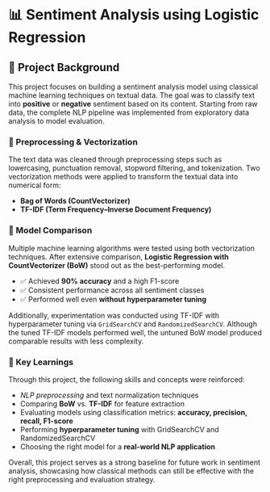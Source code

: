 <h1>📊 Sentiment Analysis using Logistic Regression</h1>

<h2>📖 Project Background</h2>

<p>
This project focuses on building a sentiment analysis model using classical machine learning techniques on textual data. The goal was to classify text into <strong>positive</strong> or <strong>negative</strong> sentiment based on its content. Starting from raw data, the complete NLP pipeline was implemented from exploratory data analysis to model evaluation.
</p>

<h3>🧹 Preprocessing & Vectorization</h3>
<p>
The text data was cleaned through preprocessing steps such as lowercasing, punctuation removal, stopword filtering, and tokenization. Two vectorization methods were applied to transform the textual data into numerical form:
</p>
<ul>
  <li><strong>Bag of Words (CountVectorizer)</strong></li>
  <li><strong>TF-IDF (Term Frequency–Inverse Document Frequency)</strong></li>
</ul>

<h3>🤖 Model Comparison</h3>
<p>
Multiple machine learning algorithms were tested using both vectorization techniques. After extensive comparison, <strong>Logistic Regression with CountVectorizer (BoW)</strong> stood out as the best-performing model.
</p>

<ul>
  <li>✅ Achieved <strong>90% accuracy</strong> and a high F1-score</li>
  <li>✅ Consistent performance across all sentiment classes</li>
  <li>✅ Performed well even <strong>without hyperparameter tuning</strong></li>
</ul>

<p>
Additionally, experimentation was conducted using TF-IDF with hyperparameter tuning via <code>GridSearchCV</code> and <code>RandomizedSearchCV</code>. Although the tuned TF-IDF models performed well, the untuned BoW model produced comparable results with less complexity.
</p>

<h3>🧠 Key Learnings</h3>
<p>
Through this project, the following skills and concepts were reinforced:
</p>
<ul>
  <li><em>NLP preprocessing</em> and text normalization techniques</li>
  <li>Comparing <strong>BoW</strong> vs. <strong>TF-IDF</strong> for feature extraction</li>
  <li>Evaluating models using classification metrics: <strong>accuracy, precision, recall, F1-score</strong></li>
  <li>Performing <strong>hyperparameter tuning</strong> with GridSearchCV and RandomizedSearchCV</li>
  <li>Choosing the right model for a <strong>real-world NLP application</strong></li>
</ul>

<p>
Overall, this project serves as a strong baseline for future work in sentiment analysis, showcasing how classical methods can still be effective with the right preprocessing and evaluation strategy.
</p>
